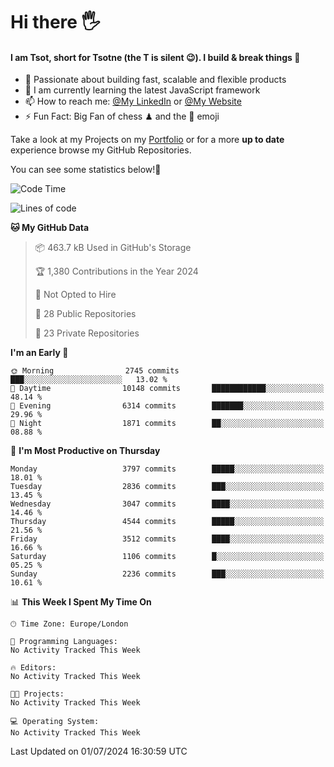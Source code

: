 # Hi there :raised_hand_with_fingers_splayed:
#### I am Tsot, short for Tsotne (the T is silent :wink:). I build & break things :space_invader:
- :telescope: Passionate about building fast, scalable and flexible products
- :seedling: I am currently learning the latest JavaScript framework 
- :mailbox: How to reach me: [@My LinkedIn](https://www.linkedin.com/in/tsotne-gvadzabia/) or [@My Website](https://tsotne.co.uk/contact)
- :zap: Fun Fact: Big Fan of chess ♟ and the 👾 emoji

Take a look at my Projects on my [Portfolio](https://tsotne.co.uk/) or for a more **up to date** experience browse my GitHub Repositories.

You can see some statistics below!:space_invader:
<!--START_SECTION:waka-->
![Code Time](http://img.shields.io/badge/Code%20Time-761%20hrs%202%20mins-blue)

![Lines of code](https://img.shields.io/badge/From%20Hello%20World%20I%27ve%20Written-6.8%20million%20lines%20of%20code-blue)

**🐱 My GitHub Data** 

> 📦 463.7 kB Used in GitHub's Storage 
 > 
> 🏆 1,380 Contributions in the Year 2024
 > 
> 🚫 Not Opted to Hire
 > 
> 📜 28 Public Repositories 
 > 
> 🔑 23 Private Repositories 
 > 
**I'm an Early 🐤** 

```text
🌞 Morning                2745 commits        ███░░░░░░░░░░░░░░░░░░░░░░   13.02 % 
🌆 Daytime                10148 commits       ████████████░░░░░░░░░░░░░   48.14 % 
🌃 Evening                6314 commits        ███████░░░░░░░░░░░░░░░░░░   29.96 % 
🌙 Night                  1871 commits        ██░░░░░░░░░░░░░░░░░░░░░░░   08.88 % 
```
📅 **I'm Most Productive on Thursday** 

```text
Monday                   3797 commits        █████░░░░░░░░░░░░░░░░░░░░   18.01 % 
Tuesday                  2836 commits        ███░░░░░░░░░░░░░░░░░░░░░░   13.45 % 
Wednesday                3047 commits        ████░░░░░░░░░░░░░░░░░░░░░   14.46 % 
Thursday                 4544 commits        █████░░░░░░░░░░░░░░░░░░░░   21.56 % 
Friday                   3512 commits        ████░░░░░░░░░░░░░░░░░░░░░   16.66 % 
Saturday                 1106 commits        █░░░░░░░░░░░░░░░░░░░░░░░░   05.25 % 
Sunday                   2236 commits        ███░░░░░░░░░░░░░░░░░░░░░░   10.61 % 
```


📊 **This Week I Spent My Time On** 

```text
🕑︎ Time Zone: Europe/London

💬 Programming Languages: 
No Activity Tracked This Week

🔥 Editors: 
No Activity Tracked This Week

🐱‍💻 Projects: 
No Activity Tracked This Week

💻 Operating System: 
No Activity Tracked This Week
```


 Last Updated on 01/07/2024 16:30:59 UTC
<!--END_SECTION:waka-->
